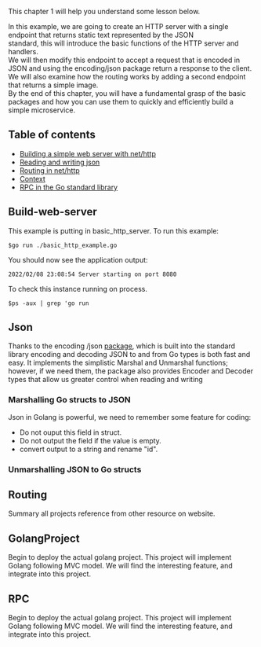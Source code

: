 This chapter 1 will help you understand some lesson below.  

In this example, we are going to create an HTTP server with a single endpoint that returns static text represented by the JSON  
standard, this will introduce the basic functions of the HTTP server and handlers.  
We will then modify this endpoint to accept a request that is encoded in JSON and using the encoding/json package return a response to the client.  
We will also examine how the routing works by adding a second endpoint that returns a simple image.  
By the end of this chapter, you will have a fundamental grasp of the basic packages and how you can use them to quickly and
efficiently build a simple microservice.  

## Table of contents
* [Building a simple web server with net/http](#Build-web-server)
* [Reading and writing json](#technologies)
* [Routing in net/http](#Routing)
* [Context](#Context)
* [RPC in the Go standard library](#RPC)

## Build-web-server
This example is putting in basic_http_server.
To run this example:  
```
$go run ./basic_http_example.go
```

You should now see the application output:  
```
2022/02/08 23:08:54 Server starting on port 8080
```

To check this instance running on process.  
```
$ps -aux | grep 'go run
```
## Json
Thanks to the encoding /json [package](#https://pkg.go.dev/encoding/json), which is built into the standard library encoding and decoding JSON to and from Go
types is both fast and easy.
It implements the simplistic Marshal and Unmarshal functions; however, if we need them, the package also provides Encoder and Decoder types that allow us greater control when reading and writing

### Marshalling Go structs to JSON
Json in Golang is powerful, we need to remember some feature for coding:
* Do not ouput this field in struct.
* Do not output the field if the value is empty.
* convert output to a string and rename "id".

### Unmarshalling JSON to Go structs

## Routing
Summary all projects reference from other resource on website.

## GolangProject
Begin to deploy the actual golang project. This project will implement Golang following MVC model. 
We will find the interesting feature, and integrate into this project.

## RPC
Begin to deploy the actual golang project. This project will implement Golang following MVC model. 
We will find the interesting feature, and integrate into this project.
